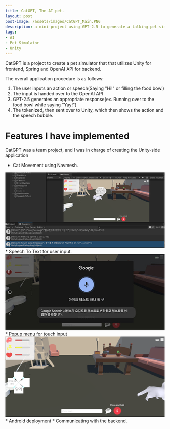```yaml
---
title: CatGPT, The AI pet.
layout: post
post-image: /assets/images/CatGPT_Main.PNG
description: a mini-project using GPT-2.5 to generate a talking pet simulator.
tags:
- AI
- Pet Simulator
- Unity
---
```


CatGPT is a project to create a pet simulator that that utilizes Unity for frontend, Spring and OpenAI API for backend.

The overall application procedure is as follows:

1. The user inputs an action or speech(Saying "Hi!" or filling the food bowl)
2. The input is handed over to the OpenAI API
3. GPT-2.5 generates an appropriate response(ex. Running over to the food bowl while saying "Yay!")
4. The tokenized, then sent over to Unity, which then shows the action and the speech bubble.
	
# Features I have implemented

CatGPT was a team project, and I was in charge of creating the Unity-side application

* Cat Movement using Navmesh.
<div class="image-container">
  <img src="/assets/images/CatGPT_Test.png" alt="Image">
</div>
* Speech To Text for user input.
<div class="image-container">
  <img src="/assets/images/catGPT_SPT.jpg" alt="Image">
</div>
* Popup menu for touch input
<div class="image-container">
  <img src="/assets/images/CatGPT_TouchPopup.PNG" alt="Image">
</div>
* Android deployment
* Communicating with the backend.


